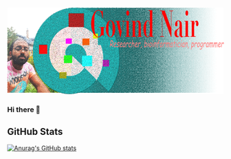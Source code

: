 [![Govind Nair header](https://raw.githubusercontent.com/gogothegreen/gogothegreen/main/assets/header1_5.png "Header")](https://dev.to/gogothegreen)

### Hi there 👋

## GitHub Stats
[![Anurag's GitHub stats](https://github-readme-stats.vercel.app/api?username=gogothegreen)](https://github.com/anuraghazra/github-readme-stats)

<!--
**gogothegreen/gogothegreen** is a ✨ _special_ ✨ repository because its `README.md` (this file) appears on your GitHub profile.

Here are some ideas to get you started:

- 🔭 I’m currently working on ...
- 🌱 I’m currently learning ...
- 👯 I’m looking to collaborate on ...
- 🤔 I’m looking for help with ...
- 💬 Ask me about ...
- 📫 How to reach me: ...
- 😄 Pronouns: ...
- ⚡ Fun fact: ...
-->
